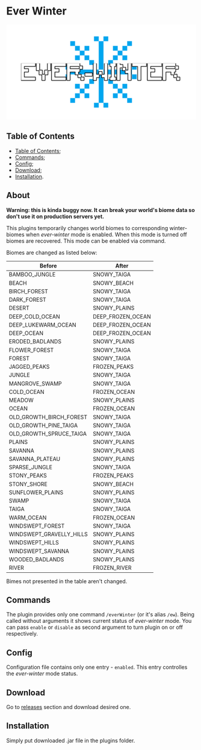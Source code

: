 # Ever Winter

![Logo](/images/logo.png)

## Table of Contents

- [Table of Contents](#table-of-contents);
- [Commands](#commands);
- [Config](#config);
- [Download](#download);
- [Installation](#installation).

## About

__Warning: this is kinda buggy now. It can break your world's biome data so
don't use it on production servers yet.__

This plugins temporarily changes world biomes to corresponding winter-biomes
when _ever-winter_ mode is enabled. When this mode is turned off biomes are
recovered. This mode can be enabled via command.

Biomes are changed as listed below:

| Before                   | After             |
|--------------------------|-------------------|
| BAMBOO_JUNGLE            | SNOWY_TAIGA       |
| BEACH                    | SNOWY_BEACH       |
| BIRCH_FOREST             | SNOWY_TAIGA       |
| DARK_FOREST              | SNOWY_TAIGA       |
| DESERT                   | SNOWY_PLAINS      |
| DEEP_COLD_OCEAN          | DEEP_FROZEN_OCEAN |
| DEEP_LUKEWARM_OCEAN      | DEEP_FROZEN_OCEAN |
| DEEP_OCEAN               | DEEP_FROZEN_OCEAN |
| ERODED_BADLANDS          | SNOWY_PLAINS      |
| FLOWER_FOREST            | SNOWY_TAIGA       |
| FOREST                   | SNOWY_TAIGA       |
| JAGGED_PEAKS             | FROZEN_PEAKS      |
| JUNGLE                   | SNOWY_TAIGA       |
| MANGROVE_SWAMP           | SNOWY_TAIGA       |
| COLD_OCEAN               | FROZEN_OCEAN      |
| MEADOW                   | SNOWY_PLAINS      |
| OCEAN                    | FROZEN_OCEAN      |
| OLD_GROWTH_BIRCH_FOREST  | SNOWY_TAIGA       |
| OLD_GROWTH_PINE_TAIGA    | SNOWY_TAIGA       |
| OLD_GROWTH_SPRUCE_TAIGA  | SNOWY_TAIGA       |
| PLAINS                   | SNOWY_PLAINS      |
| SAVANNA                  | SNOWY_PLAINS      |
| SAVANNA_PLATEAU          | SNOWY_PLAINS      |
| SPARSE_JUNGLE            | SNOWY_TAIGA       |
| STONY_PEAKS              | FROZEN_PEAKS      |
| STONY_SHORE              | SNOWY_BEACH       |
| SUNFLOWER_PLAINS         | SNOWY_PLAINS      |
| SWAMP                    | SNOWY_TAIGA       |
| TAIGA                    | SNOWY_TAIGA       |
| WARM_OCEAN               | FROZEN_OCEAN      |
| WINDSWEPT_FOREST         | SNOWY_TAIGA       |
| WINDSWEPT_GRAVELLY_HILLS | SNOWY_PLAINS      |
| WINDSWEPT_HILLS          | SNOWY_PLAINS      |
| WINDSWEPT_SAVANNA        | SNOWY_PLAINS      |
| WOODED_BADLANDS          | SNOWY_PLAINS      |
| RIVER                    | FROZEN_RIVER      |

Bimes not presented in the table aren't changed.

## Commands

The plugin provides only one command `/everWinter` (or it's alias `/ew`).
Being called without arguments it shows current status of _ever-winter_ mode.
You can pass `enable` or `disable` as second argument to turn plugin on or off
respectively.

## Config

Configuration file contains only one entry - `enabled`. This entry controlles
the _ever-winter_ mode status.

## Download

Go to [releases](https://github.com/Maksim2498/mc-ever-winter/releases)
section and download desired one.

## Installation

Simply put downloaded .jar file in the plugins folder.
